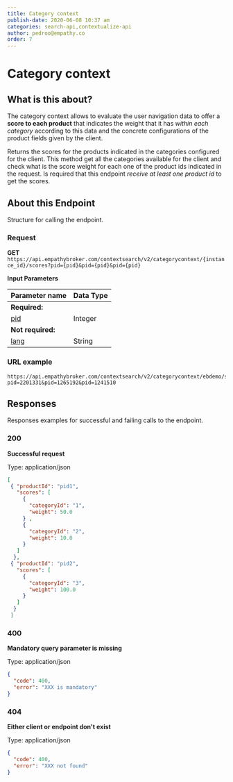 ```yaml
---
title: Category context
publish-date: 2020-06-08 10:37 am
categories: search-api,contextualize-api
author: pedroo@empathy.co
order: 7
---
```


# Category context

## What is this about?
The category context allows to evaluate the user navigation data to offer a **score to each product** that indicates the weight that it has *within each category* according to this data and the concrete configurations of the product fields given by the client.

Returns the scores for the products indicated in the categories configured for the client. This method get all the categories available for the client and check what is the score weight for each one of the product ids indicated in the request. Is required that this endpoint *receive at least one product id* to get the scores.

## About this Endpoint
Structure for calling the endpoint.

### Request
**GET** `https://api.empathybroker.com/contextsearch/v2/categorycontext/{instance_id}/scores?pid={pid}&pid={pid}&pid={pid}`

**Input Parameters**

| Parameter name                                                                                           | Data Type |
| -------------------------------------------------------------------------------------------------------- | --------- |
| **Required:**                                                                                            |           |
| [pid](/api-reference/search-api/contextualize-api/contextualize-input-parameter-glossary/)                      | Integer    |
| **Not required:**                                                                                        |           |
| [lang](/api-reference/search-api/contextualize-api/contextualize-input-parameter-glossary/)                    | String    |
### URL example


```
https://api.empathybroker.com/contextsearch/v2/categorycontext/ebdemo/scores?pid=2201331&pid=1265192&pid=1241510
```

## Responses
Responses examples for successful and failing calls to the endpoint.

### 200
**Successful request**

Type: application/json  

```json
[
 { "productId": "pid1",
   "scores": [
     {
       "categoryId": "1",
       "weight": 50.0
     } ,
     {
       "categoryId": "2",
       "weight": 10.0
     }
   ]
  },
 { "productId": "pid2",
   "scores": [
     {
       "categoryId": "3",
       "weight": 100.0
     }
   ]
  }
 ]
```
### 400
**Mandatory query parameter is missing**

Type: application/json

```json
{
  "code": 400,
  "error": "XXX is mandatory"
}
```
### 404
**Either client or endpoint don't exist**

Type: application/json

```json
{
  "code": 400,
  "error": "XXX not found"
}
```


